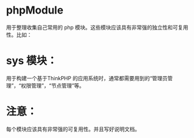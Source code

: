 # phpModule
用于整理收集自己常用的 php 模块。这些模块应该具有非常强的独立性和可复用性。比如：
# sys 模块：
用于构建一个基于ThinkPHP 的应用系统时，通常都需要用到的“管理员管理”，“权限管理”，“节点管理”等。
# 注意：
每个模块应该具有非常强的可复用性。并且写好说明文档。
